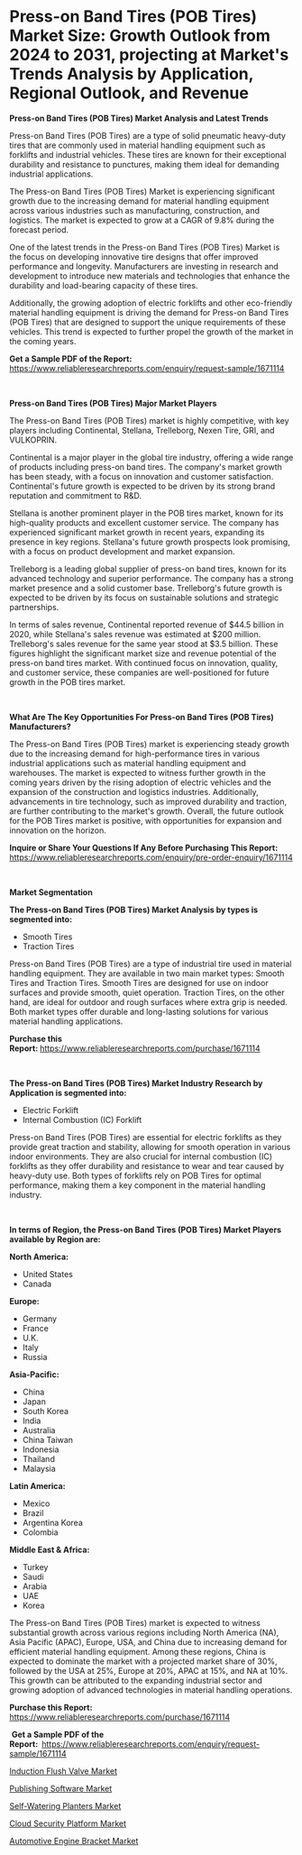 <p><h1>Press-on Band Tires (POB Tires) Market Size: Growth Outlook from 2024 to 2031, projecting at Market's Trends Analysis by Application, Regional Outlook, and Revenue</h1></p><p><strong>Press-on Band Tires (POB Tires) Market Analysis and Latest Trends</strong></p>
<p><p>Press-on Band Tires (POB Tires) are a type of solid pneumatic heavy-duty tires that are commonly used in material handling equipment such as forklifts and industrial vehicles. These tires are known for their exceptional durability and resistance to punctures, making them ideal for demanding industrial applications.</p><p>The Press-on Band Tires (POB Tires) Market is experiencing significant growth due to the increasing demand for material handling equipment across various industries such as manufacturing, construction, and logistics. The market is expected to grow at a CAGR of 9.8% during the forecast period.</p><p>One of the latest trends in the Press-on Band Tires (POB Tires) Market is the focus on developing innovative tire designs that offer improved performance and longevity. Manufacturers are investing in research and development to introduce new materials and technologies that enhance the durability and load-bearing capacity of these tires.</p><p>Additionally, the growing adoption of electric forklifts and other eco-friendly material handling equipment is driving the demand for Press-on Band Tires (POB Tires) that are designed to support the unique requirements of these vehicles. This trend is expected to further propel the growth of the market in the coming years.</p></p>
<p><strong>Get a Sample PDF of the Report:&nbsp;</strong> <a href="https://www.reliableresearchreports.com/enquiry/request-sample/1671114">https://www.reliableresearchreports.com/enquiry/request-sample/1671114</a></p>
<p>&nbsp;</p>
<p><strong>Press-on Band Tires (POB Tires) Major Market Players</strong></p>
<p><p>The Press-on Band Tires (POB Tires) market is highly competitive, with key players including Continental, Stellana, Trelleborg, Nexen Tire, GRI, and VULKOPRIN. </p><p>Continental is a major player in the global tire industry, offering a wide range of products including press-on band tires. The company's market growth has been steady, with a focus on innovation and customer satisfaction. Continental's future growth is expected to be driven by its strong brand reputation and commitment to R&D.</p><p>Stellana is another prominent player in the POB tires market, known for its high-quality products and excellent customer service. The company has experienced significant market growth in recent years, expanding its presence in key regions. Stellana's future growth prospects look promising, with a focus on product development and market expansion.</p><p>Trelleborg is a leading global supplier of press-on band tires, known for its advanced technology and superior performance. The company has a strong market presence and a solid customer base. Trelleborg's future growth is expected to be driven by its focus on sustainable solutions and strategic partnerships.</p><p>In terms of sales revenue, Continental reported revenue of $44.5 billion in 2020, while Stellana's sales revenue was estimated at $200 million. Trelleborg's sales revenue for the same year stood at $3.5 billion. These figures highlight the significant market size and revenue potential of the press-on band tires market. With continued focus on innovation, quality, and customer service, these companies are well-positioned for future growth in the POB tires market.</p></p>
<p>&nbsp;</p>
<p><strong>What Are The Key Opportunities For Press-on Band Tires (POB Tires) Manufacturers?</strong></p>
<p><p>The Press-on Band Tires (POB Tires) market is experiencing steady growth due to the increasing demand for high-performance tires in various industrial applications such as material handling equipment and warehouses. The market is expected to witness further growth in the coming years driven by the rising adoption of electric vehicles and the expansion of the construction and logistics industries. Additionally, advancements in tire technology, such as improved durability and traction, are further contributing to the market's growth. Overall, the future outlook for the POB Tires market is positive, with opportunities for expansion and innovation on the horizon.</p></p>
<p><strong>Inquire or Share Your Questions If Any Before Purchasing This Report:</strong> <a href="https://www.reliableresearchreports.com/enquiry/pre-order-enquiry/1671114">https://www.reliableresearchreports.com/enquiry/pre-order-enquiry/1671114</a></p>
<p>&nbsp;</p>
<p><strong>Market Segmentation</strong></p>
<p><strong>The Press-on Band Tires (POB Tires) Market Analysis by types is segmented into:</strong></p>
<p><ul><li>Smooth Tires</li><li>Traction Tires</li></ul></p>
<p><p>Press-on Band Tires (POB Tires) are a type of industrial tire used in material handling equipment. They are available in two main market types: Smooth Tires and Traction Tires. Smooth Tires are designed for use on indoor surfaces and provide smooth, quiet operation. Traction Tires, on the other hand, are ideal for outdoor and rough surfaces where extra grip is needed. Both market types offer durable and long-lasting solutions for various material handling applications.</p></p>
<p><strong>Purchase this Report:&nbsp;</strong><a href="https://www.reliableresearchreports.com/purchase/1671114">https://www.reliableresearchreports.com/purchase/1671114</a></p>
<p>&nbsp;</p>
<p><strong>The Press-on Band Tires (POB Tires) Market Industry Research by Application is segmented into:</strong></p>
<p><ul><li>Electric Forklift</li><li>Internal Combustion (IC) Forklift</li></ul></p>
<p><p>Press-on Band Tires (POB Tires) are essential for electric forklifts as they provide great traction and stability, allowing for smooth operation in various indoor environments. They are also crucial for internal combustion (IC) forklifts as they offer durability and resistance to wear and tear caused by heavy-duty use. Both types of forklifts rely on POB Tires for optimal performance, making them a key component in the material handling industry.</p></p>
<p>&nbsp;</p>
<p><strong>In terms of Region, the Press-on Band Tires (POB Tires) Market Players available by Region are:</strong></p>
<p>
    <p> <strong> North America: </strong>
        <ul>
            <li>United States</li>
            <li>Canada</li>
        </ul>
        </p> 
    <p> <strong> Europe: </strong>
        <ul>
            <li>Germany</li>
            <li>France</li>
            <li>U.K.</li>
            <li>Italy</li>
            <li>Russia</li>
        </ul>
        </p> 
    <p> <strong> Asia-Pacific: </strong>
        <ul>
            <li>China</li>
            <li>Japan</li>
            <li>South Korea</li>
            <li>India</li>
            <li>Australia</li>
            <li>China Taiwan</li>
            <li>Indonesia</li>
            <li>Thailand</li>
            <li>Malaysia</li>
        </ul>
        </p> 
    <p> <strong> Latin America: </strong>
        <ul>
            <li>Mexico</li>
            <li>Brazil</li>
            <li>Argentina Korea</li>
            <li>Colombia</li>
        </ul>
        </p> 
    <p> <strong> Middle East & Africa: </strong>
        <ul>
            <li>Turkey</li>
            <li>Saudi</li>
            <li>Arabia</li>
            <li>UAE</li>
            <li>Korea</li>
        </ul>
    </p>
    </p>
<p><p>The Press-on Band Tires (POB Tires) market is expected to witness substantial growth across various regions including North America (NA), Asia Pacific (APAC), Europe, USA, and China due to increasing demand for efficient material handling equipment. Among these regions, China is expected to dominate the market with a projected market share of 30%, followed by the USA at 25%, Europe at 20%, APAC at 15%, and NA at 10%. This growth can be attributed to the expanding industrial sector and growing adoption of advanced technologies in material handling operations.</p></p>
<p><strong>Purchase this Report: </strong><a href="https://www.reliableresearchreports.com/purchase/1671114">https://www.reliableresearchreports.com/purchase/1671114</a></p>
<p>&nbsp;<strong>Get a Sample PDF of the Report:&nbsp;&nbsp;</strong><a href="https://www.reliableresearchreports.com/enquiry/request-sample/1671114">https://www.reliableresearchreports.com/enquiry/request-sample/1671114</a></p>
<p><strong></strong></p>
<p><p><a href="https://github.com/nancykennedykellievqfqt2/Market-Research-Report-List-1/blob/main/induction-flush-valve-market.md">Induction Flush Valve Market</a></p><p><a href="https://medium.com/@lauryframi644/publishing-software-market-analysis-its-cagr-market-segmentation-and-global-industry-overview-bde37b150d61">Publishing Software Market</a></p><p><a href="https://github.com/seekum/Market-Research-Report-List-1/blob/main/self-watering-planters-market.md">Self-Watering Planters Market</a></p><p><a href="https://medium.com/@lauryframi644/cloud-security-platform-market-outlook-industry-overview-and-forecast-2024-to-2031-0cff9a66e049">Cloud Security Platform Market</a></p><p><a href="https://issuu.com/reportprime-2/docs/automotive-engine-bracket-market-size-2030.pptx">Automotive Engine Bracket Market</a></p></p>